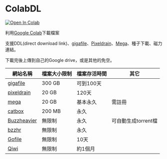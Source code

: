 # ColabDL
[![Open In Colab](https://colab.research.google.com/assets/colab-badge.svg)](https://colab.research.google.com/github/chikenscrach/ColabDL/blob/main/ColabDL.ipynb)

利用[Google Colab](https://colab.research.google.com/)下載檔案

支援DDL(direct download link)、[gigafile](https://gigafile.nu/)、[Pixeldrain](https://pixeldrain.com/)、[Mega](https://mega.nz/)、種子下載、磁力連結。

下載完後上傳到自己的Google drive，或是其他的免空。

| 網站名稱 | 檔案大小限制 | 檔案存活時間 | 其它 |
|---|---|---|---|
| [gigafile](https://gigafile.nu/) | 300 GB | 可到100天 |  |
| [pixeldrain](https://pixeldrain.com/) | 20 GB | 120天 |  |
| [mega](https://mega.nz/) | 20 GB | 基本永久 | 需註冊 |
| [catbox](https://catbox.moe/) | 200 MB | 永久 |  |
| [Buzzheavier](https://buzzheavier.com/) | 無限制 | 永久 | 可自動生成torrent檔 |
| [bzzhr](https://bzzhr.co/) | 無限制 | 永久 |  |
| [Gofile](https://gofile.io/) | 無限制 | 10天 |  |
| [Qiwi](https://qiwi.gg/) | 無限制 | 約1個月 |  |